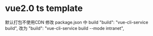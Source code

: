 <!--
 * @abstract: JianJie
 * @version: 0.0.1
 * @Author: bhabgs
 * @Date: 2020-03-16 15:50:24
 * @LastEditors: bhabgs
 * @LastEditTime: 2020-04-02 15:18:42
 -->

# vue2.0 ts template

默认打包不使用CDN 修改 package.json 中 build
"build": "vue-cli-service build", 改为
"build": "vue-cli-service build --mode intranet",